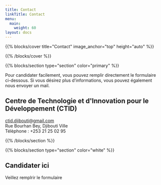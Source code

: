 ```yaml
---
title: Contact
linkTitle: Contact
menu:
  main:
    weight: 60
layout: docs
---
```


{{% blocks/cover title="Contact" image_anchor="top" height="auto" %}}

{{% /blocks/cover %}}

{{% blocks/section type="section" color="primary" %}}

Pour candidater facilement, vous pouvez  remplir directement le formulaire ci-dessous. Si vous désirez plus d’informations, vous pouvez également nous envoyer un mail.

## Centre de Technologie et d'Innovation pour le Développement (CTID)

  <i class="fas fa-envelope"></i> ctid.djibouti@gmail.com\
  <i class="fas fa-map-marker-alt"></i> Rue Bourhan Bey, Djibouti Ville\
  <i class="fas fa-phone-alt"></i> Télèphone : +253 21 25 02 95

{{% /blocks/section %}}

{{% blocks/section type="section" color="white" %}}
## Candidater ici

Veillez remplrir le formulaire
